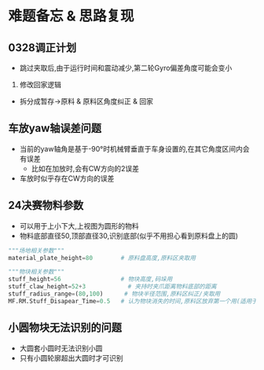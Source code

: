 # 难题备忘 & 思路复现

## 0328调正计划
* 跳过夹取后,由于运行时间和震动减少,第二轮Gyro偏差角度可能会变小

1. 修改回家逻辑
* 拆分成暂存->原料 & 原料区角度纠正 & 回家


## 车放yaw轴误差问题
* 当前的yaw轴角是基于-90°时机械臂垂直于车身设置的,在其它角度区间内会有误差
    * 比如在加放时,会有CW方向的2误差
* 车放时似乎存在CW方向的误差

## 24决赛物料参数
* 可以用于上小下大,上视图为圆形的物料
* 物料底部直径50,顶部直径30,识别底部(似乎不用担心看到原料盘上的圆)
```python
"""场地相关参数"""
material_plate_height=80        # 原料盘高度,原料区夹取用

"""物块相关参数"""
stuff_height=56                 # 物块高度,码垛用
stuff_claw_height=52+3            # 夹持时夹爪距离物料底部的距离
stuff_radius_range=(80,100)      # 物块半径范围,原料区纠正/夹取用
MF.RM.Stuff_Disapear_Time=0.5   # 认为物块消失的时间,原料区放弃第一个用(适用于圆不易检测到的情况)
```
## 小圆物块无法识别的问题
* 大圆套小圆时无法识别小圆
* 只有小圆轮廓超出大圆时才可识别